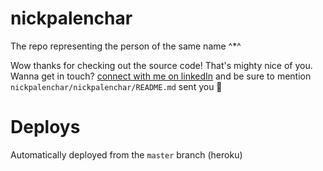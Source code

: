 # nickpalenchar
The repo representing the person of the same name ^*^

Wow thanks for checking out the source code! That's mighty nice of you. Wanna get in touch? [connect with me on linkedIn](https://www.linkedin.com/in/nickpalenchar) and be sure to mention `nickpalenchar/nickpalenchar/README.md` sent you 🚀

# Deploys

Automatically deployed from the `master` branch (heroku)